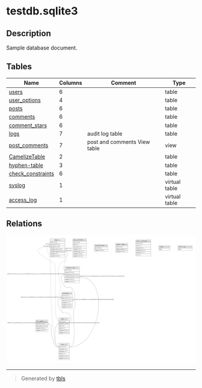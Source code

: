 # testdb.sqlite3

## Description

Sample database document.

## Tables

| Name | Columns | Comment | Type |
| ---- | ------- | ------- | ---- |
| [users](users.md) | 6 |  | table |
| [user_options](user_options.md) | 4 |  | table |
| [posts](posts.md) | 6 |  | table |
| [comments](comments.md) | 6 |  | table |
| [comment_stars](comment_stars.md) | 6 |  | table |
| [logs](logs.md) | 7 | audit log table | table |
| [post_comments](post_comments.md) | 7 | post and comments View table | view |
| [CamelizeTable](CamelizeTable.md) | 2 |  | table |
| [hyphen-table](hyphen-table.md) | 3 |  | table |
| [check_constraints](check_constraints.md) | 6 |  | table |
| [syslog](syslog.md) | 1 |  | virtual table |
| [access_log](access_log.md) | 1 |  | virtual table |

## Relations

![er](schema.png)

---

> Generated by [tbls](https://github.com/k1LoW/tbls)
